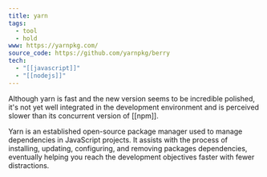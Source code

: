 ```yaml
---
title: yarn
tags:
  - tool
  - hold
www: https://yarnpkg.com/
source_code: https://github.com/yarnpkg/berry
tech:
  - "[[javascript]]"
  - "[[nodejs]]"
---
```

Although yarn is fast and the new version seems to be incredible polished, it's not yet well integrated in the development environment and is perceived slower than its concurrent version of [[npm]].

Yarn is an established open-source package manager used to manage dependencies in JavaScript projects. It assists with the process of installing, updating, configuring, and removing packages dependencies, eventually helping you reach the development objectives faster with fewer distractions.